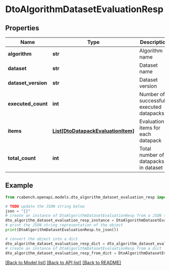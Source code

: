 # DtoAlgorithmDatasetEvaluationResp


## Properties

Name | Type | Description | Notes
------------ | ------------- | ------------- | -------------
**algorithm** | **str** | Algorithm name | [optional] 
**dataset** | **str** | Dataset name | [optional] 
**dataset_version** | **str** | Dataset version | [optional] 
**executed_count** | **int** | Number of successfully executed datapacks | [optional] 
**items** | [**List[DtoDatapackEvaluationItem]**](DtoDatapackEvaluationItem.md) | Evaluation items for each datapack | [optional] 
**total_count** | **int** | Total number of datapacks in dataset | [optional] 

## Example

```python
from rcabench.openapi.models.dto_algorithm_dataset_evaluation_resp import DtoAlgorithmDatasetEvaluationResp

# TODO update the JSON string below
json = "{}"
# create an instance of DtoAlgorithmDatasetEvaluationResp from a JSON string
dto_algorithm_dataset_evaluation_resp_instance = DtoAlgorithmDatasetEvaluationResp.from_json(json)
# print the JSON string representation of the object
print(DtoAlgorithmDatasetEvaluationResp.to_json())

# convert the object into a dict
dto_algorithm_dataset_evaluation_resp_dict = dto_algorithm_dataset_evaluation_resp_instance.to_dict()
# create an instance of DtoAlgorithmDatasetEvaluationResp from a dict
dto_algorithm_dataset_evaluation_resp_from_dict = DtoAlgorithmDatasetEvaluationResp.from_dict(dto_algorithm_dataset_evaluation_resp_dict)
```
[[Back to Model list]](../README.md#documentation-for-models) [[Back to API list]](../README.md#documentation-for-api-endpoints) [[Back to README]](../README.md)


